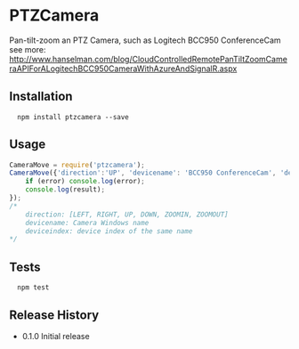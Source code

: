 PTZCamera
=========

Pan-tilt-zoom an PTZ Camera, such as Logitech BCC950 ConferenceCam
see more:
http://www.hanselman.com/blog/CloudControlledRemotePanTiltZoomCameraAPIForALogitechBCC950CameraWithAzureAndSignalR.aspx

## Installation

```shell
  npm install ptzcamera --save
```

## Usage

```js
CameraMove = require('ptzcamera');
CameraMove({'direction':'UP', 'devicename': 'BCC950 ConferenceCam', 'deviceindex': 0}, function (error, result) {
    if (error) console.log(error);
    console.log(result);
});
/*
	direction: [LEFT, RIGHT, UP, DOWN, ZOOMIN, ZOOMOUT]
	devicename: Camera Windows name
	deviceindex: device index of the same name
*/
```

## Tests

```shell
  npm test
```

## Release History

* 0.1.0 Initial release